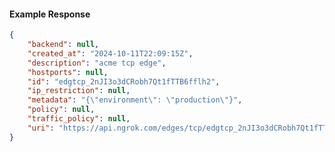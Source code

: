 <!-- Code generated for API Clients. DO NOT EDIT. -->

#### Example Response

```json
{
	"backend": null,
	"created_at": "2024-10-11T22:09:15Z",
	"description": "acme tcp edge",
	"hostports": null,
	"id": "edgtcp_2nJI3o3dCRobh7Qt1fTTB6fflh2",
	"ip_restriction": null,
	"metadata": "{\"environment\": \"production\"}",
	"policy": null,
	"traffic_policy": null,
	"uri": "https://api.ngrok.com/edges/tcp/edgtcp_2nJI3o3dCRobh7Qt1fTTB6fflh2"
}
```
